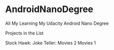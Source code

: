 # AndroidNanoDegree
All My Learning My Udacity Android Nano Degree

Projects in the List

Stock Hawk:
Joke Teller:
Movies 2
Movies 1
